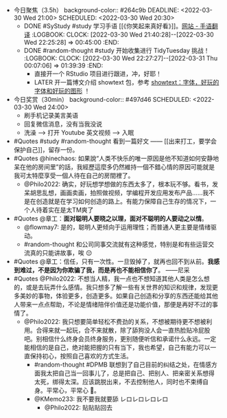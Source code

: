 - 今日聚焦（3.5h）
  background-color:: #264c9b
  DEADLINE: <2022-03-30 Wed 21:00>
  SCHEDULED: <2022-03-30 Wed 20:30>
	- DONE #SyStudy #study 学习手语 [[《你笑起来真好看》]]。[网站 - 手语翻译](https://shouyu.bmcx.com/)
	  :LOGBOOK:
	  CLOCK: [2022-03-30 Wed 21:40:28]--[2022-03-30 Wed 22:25:28] =>  00:45:00
	  :END:
	- DONE #random-thought #study 开始收集进行 TidyTuesday 挑战！
	  :LOGBOOK:
	  CLOCK: [2022-03-30 Wed 22:27:27]--[2022-03-31 Thu 00:07:06] =>  01:39:39
	  :END:
		- 直接开一个 RStudio 项目进行跟进，冲，好耶！
		- LATER 开一篇博文介绍 showtext 包，参考 [showtext：字体，好玩的字体和好玩的图形](https://cosx.org/2014/01/showtext-interesting-fonts-and-graphs/ ) ！
- 今日奖赏（30min）
  background-color:: #497d46
  SCHEDULED: <2022-03-30 Wed 24:00>
	- 刷手机记录美言美语
	- 回复微信消息，没有当我没说
	- 洗澡 --> 打开 Youtube 英文视频 --> 入眠
- #Quotes #study #random-thought 看到一篇好文 —— [[出来打工，要学会保护自己]]，留存一份。
- #Quotes @hinechaos: 如果說“人类不快乐的唯一原因是他不知道如何安静地呆在他的房间里”的話，我經歷這麼多仍然維持一個不錯心情的原因可能就是我可太特麼享受一個人待在自己的房間裡了。
	- @Philo2022: 确实，好玩想学想做的东西太多了，根本玩不够。看书，发呆胡思乱想，画画卖画，拍照做视频，学编程开发应用发布产品……我不是在创造就是在学习如何创造的路上。有能力保障自己生存的情况下，一个人待着实在是太TM爽了
- #Quotes @章工：**面对聪明人要晓之以理，面对不聪明的人要动之以情**。
	- @flowmay7: 是的，聪明人更倾向于运用理性；而普通人更主要是情绪驱动。
	- #random-thought 和公司同事交流就有这种感觉，特别是和有些运营交流真的只能讲故事，唉 😔
- #Quotes @章工：信任，只有一次性。一旦毁掉了，就再也回不到从前。**我感到难过，不是因为你欺骗了我，而是再也不能相信你了**。 ——尼采
- #Quotes @Philo2022: 不想当人精，我一点也不想知道其他人类是怎么想的，或是去玩弄什么感情。我只想多了解一些有关世界的知识和规律，发现更多美妙的事物，体验更多，创造更多。如果自己创造和分享的东西还能给其他人带来一点点帮助，不论是情绪陪伴价值还是功能价值，那便是再好不过的事情了。
	- @Philo2022: 我只想要简单轻松不费劲的关系，不想被期待更不想被利用。合得来就一起玩，合不来就散，除了舔狗没人会一直热脸贴冷屁股吧。别相信什么终身会员终身服务，更别随便听信和承诺什么永远。一定能相信的是自己，绝对能把握的只有当下，我也希望，自己有能力可以一直保持初心，按照自己喜欢的方式生活。
		- #random-thought #DPMB 联想到了自己目前的纠结之处，在情感方面我太把自己当一回事儿了，总是把自己、把别人、把亲密关系想得太死，绑得太深。应该跳脱出来，不去控制他人，同时也不束缚自身。平常心，平常心 🙏。
		- @KMemo233: 我不要我就要舔 レロレロレロレロ
			- @Philo2022: 贴贴贴回去